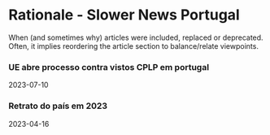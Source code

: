 # Rationale - Slower News Portugal

When (and sometimes why) articles were included, replaced or deprecated. Often, it implies reordering the article section to balance/relate viewpoints.

### UE abre processo contra vistos CPLP em portugal

2023-07-10

### Retrato do país em 2023

2023-04-16